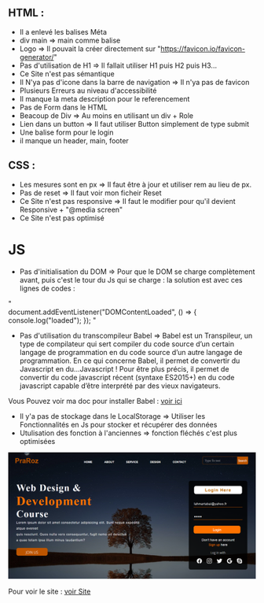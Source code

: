 ## HTML :

* Il a enlevé les balises Méta 
* div main => main comme balise
* Logo => Il pouvait la créer directement sur "https://favicon.io/favicon-generator/"
* Pas d'utilisation de H1  => Il fallait utiliser H1 puis H2 puis H3...
* Ce Site n'est pas sémantique
* Il N'ya pas d'icone dans la barre de navigation => Il n'ya pas de favicon
* Plusieurs Erreurs au niveau d'accessibilité
* Il manque la meta description pour le referencement 
* Pas de Form dans le HTML
* Beacoup de Div => Au moins en utilisant un div + Role
* Lien dans un button => Il faut utiliser Button simplement de type submit
* Une balise form pour le login
* il manque un header, main, footer

## CSS : 

* Les mesures sont en px => Il faut être à jour et utiliser rem au lieu de px.
* Pas de reset => Il faut voir mon ficheir Reset
* Ce Site n'est pas responsive => Il faut le modifier pour qu'il devient Responsive + "@media screen"
* Ce Site n'est pas optimisé 

# JS

* Pas d'initialisation du DOM => Pour que le DOM se charge complètement avant, puis c'est le tour du Js qui se charge : la solution est avec ces lignes de codes :

"  
document.addEventListener("DOMContentLoaded", () => {
       console.log("loaded");
    });
"

* Pas d'utilisation du transcompileur Babel => Babel est un Transpileur, un type de compilateur qui sert compiler du code source d’un certain langage de programmation en du code source d’un autre langage de programmation. En ce qui concerne Babel, il permet de convertir du Javascript en du…Javascript ! Pour être plus précis, il permet de convertir du code javascript récent (syntaxe ES2015+) en du code javascript capable d’être interprété par des vieux navigateurs.

Vous Pouvez voir ma doc pour installer Babel : [voir ici](https://hackmd.io/bZvOVKIzRkGtriZmZD8bOQ)


* Il y'a pas de stockage dans le LocalStorage => Utiliser les Fonctionnalités en Js pour stocker et récupérer des données 
* Utulisation des fonction à l'anciennes => fonction fléchés c'est plus optimisées



![](/asset/image.PNG)


Pour voir le site : [voir Site](https://lahmartabai.github.io/Design_Web/)
